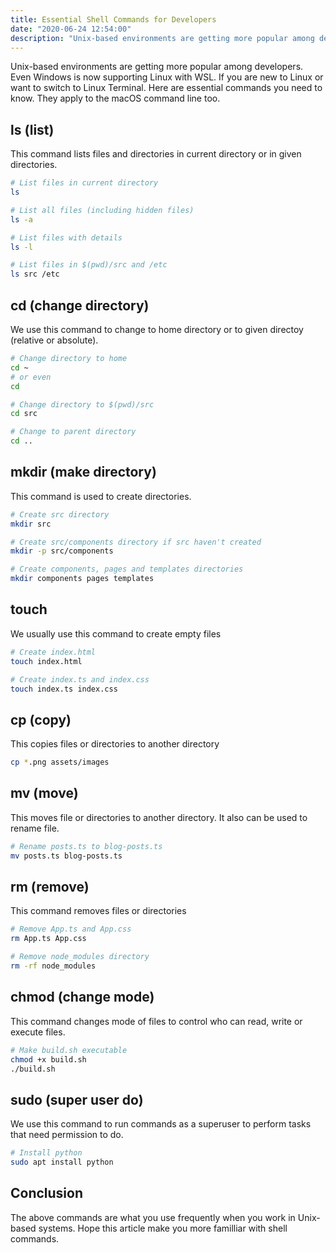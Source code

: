 ```yaml
---
title: Essential Shell Commands for Developers
date: "2020-06-24 12:54:00"
description: "Unix-based environments are getting more popular among developers. Even Windows is now supporting Linux with WSL. If you are new to Linux or want to switch to Linux Terminal. Here are essential commands you need to know. They apply to the macOS command line too."
---
```


Unix-based environments are getting more popular among developers.
Even Windows is now supporting Linux with WSL. If you are new to Linux or want to switch to Linux Terminal.
Here are essential commands you need to know. They apply to the macOS command line too.

## ls (list)

This command lists files and directories in current directory or in given directories.

```bash
# List files in current directory
ls

# List all files (including hidden files)
ls -a

# List files with details
ls -l

# List files in $(pwd)/src and /etc
ls src /etc
```

## cd (change directory)

We use this command to change to home directory or to given directoy (relative or absolute).

```bash
# Change directory to home
cd ~
# or even
cd

# Change directory to $(pwd)/src
cd src

# Change to parent directory
cd ..
```

## mkdir (make directory)

This command is used to create directories.

```bash
# Create src directory
mkdir src

# Create src/components directory if src haven't created
mkdir -p src/components

# Create components, pages and templates directories
mkdir components pages templates
```

## touch

We usually use this command to create empty files

```bash
# Create index.html
touch index.html

# Create index.ts and index.css
touch index.ts index.css
```

## cp (copy)

This copies files or directories to another directory

```bash
cp *.png assets/images
```

## mv (move)

This moves file or directories to another directory. It also can be used to rename file.

```bash
# Rename posts.ts to blog-posts.ts
mv posts.ts blog-posts.ts
```

## rm (remove)

This command removes files or directories

```bash
# Remove App.ts and App.css
rm App.ts App.css

# Remove node_modules directory
rm -rf node_modules
```

## chmod (change mode)

This command changes mode of files to control who can read, write or execute files.

```bash
# Make build.sh executable
chmod +x build.sh
./build.sh
```

## sudo (super user do)

We use this command to run commands as a superuser to perform tasks that need permission to do.

```bash
# Install python
sudo apt install python
```

## Conclusion

The above commands are what you use frequently when you work in Unix-based systems. Hope this article make you more familliar with shell commands.
